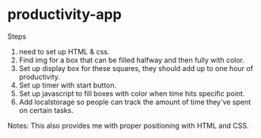 # productivity-app



Steps 
1. need to set up HTML & css.
2. Find img for a box that can be filled halfway and then fully with color.
3. Set up display box for these squares, they should add up to one hour of productivity.
4. Set up timer with start button.
5. Set up javascript to fill boxes with color when time hits specific point.
6. Add localstorage so people can track the amount of time they've spent on certain tasks.



Notes: This also provides me with proper positioning with HTML and CSS.